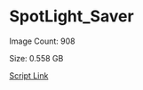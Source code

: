 # SpotLight_Saver

Image Count: 908

Size: 0.558 GB

[Script Link](https://github.com/liuyal/Archive/blob/master/Python/Utilities/Miscellaneous/spotlight_saver.py)